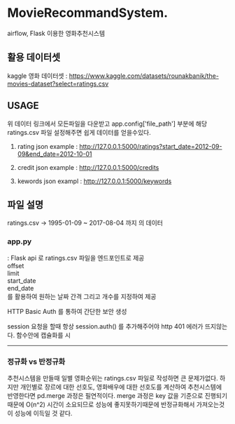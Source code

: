 # MovieRecommandSystem.
airflow, Flask 이용한 영화추천시스템


## 활용 데이터셋 
kaggle 영화 데이터셋 : https://www.kaggle.com/datasets/rounakbanik/the-movies-dataset?select=ratings.csv

## USAGE 
위 데이터 링크에서 모든파일을 다운받고 app.config['file_path'] 부분에 해당 ratings.csv 파일 설정해주면 쉽게 데이터를 얻을수있다.  
1. rating json
example :  http://127.0.0.1:5000/ratings?start_date=2012-09-09&end_date=2012-10-01  

2. credit json
example : http://127.0.0.1:5000/credits 

3. kewords json
exampl : http://127.0.0.1:5000/keywords
## 파일 설명 
ratings.csv -> 1995-01-09 ~ 2017-08-04 까지 의 데이터


### app.py   
: Flask api 로 ratings.csv 파일을 엔드포인트로 제공   
offset   
limit   
start_date   
end_date   
를 활용하여 원하는 날짜 간격 그리고 개수를 지정하여 제공  

HTTP Basic Auth 를 통하여  간단한 보안 생성

session 요청을 할때 항상 session.auth() 를 추가해주어야 http 401 에러가 뜨지않는다. 함수안에 캡슐화를 시

--------------------------------------------------------------------------------------
### 정규화 vs 반정규화 

추천시스템을 만들때 일별 영화순위는 ratings.csv 파일로 작성하면 큰 문제가없다. 하지만 개인별로 장르에 대한 선호도, 영화배우에 대한 선호도를 계산하여 추천시스템에 반영한다면 
pd.merge 과정은 필연적이다. merge 과정은 key 값을 기준으로 진행되기때문에 O(n^2) 시간이 소요되므로 성능에 좋지못하기때문에 반정규화해서 가져오는것이 성능에 이득일 것 같다. 
